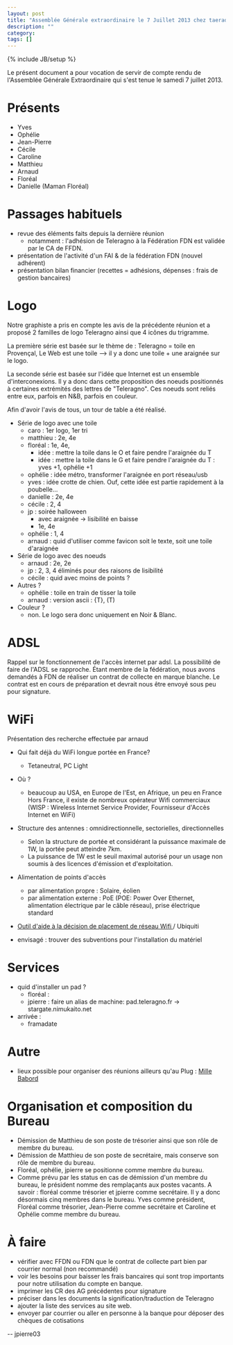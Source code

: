 ```yaml
---
layout: post
title: "Assemblée Générale extraordinaire le 7 Juillet 2013 chez taeradan"
description: ""
category: 
tags: []
---
```

{% include JB/setup %}

Le présent document a pour vocation de servir de compte rendu de l'Assemblée Générale Extraordinaire qui s'est tenue le samedi 7 juillet 2013.

# Présents

* Yves
* Ophélie
* Jean-Pierre
* Cécile
* Caroline
* Matthieu
* Arnaud
* Floréal
* Danielle (Maman Floréal)

# Passages habituels

* revue des éléments faits depuis la dernière réunion
	* notamment : l'adhésion de Teleragno à la Fédération FDN est validée par le CA de FFDN.
* présentation de l'activité d'un FAI & de la fédération FDN (nouvel adhérent)
* présentation bilan financier (recettes = adhésions, dépenses : frais de gestion bancaires)

# Logo

Notre graphiste a pris en compte les avis de la précédente réunion et a proposé 2 familles de logo Teleragno ainsi que 4 icônes du trigramme.

La première série est basée sur le thème de : Teleragno = toile en Provençal, Le Web est une toile --> il y a donc une toile + une araignée sur le logo.

La seconde série est basée sur l'idée que Internet est un ensemble d'interconexions. Il y a donc dans cette proposition des noeuds positionnés à certaines extrémités des lettres de "Teleragno". Ces noeuds sont reliés entre eux, parfois en N&B, parfois en couleur.

Afin d'avoir l'avis de tous, un tour de table a été réalisé.

* Série de logo avec une toile
	* caro : 1er logo, 1er tri
	* matthieu : 2e, 4e
	* floréal : 1e, 4e, 
		* idée : mettre la toile dans le O et faire pendre l'araignée du T
		* idée : mettre la toile dans le G et faire pendre l'araignée du T : yves +1, ophélie +1
	* ophélie : idée métro, transformer l'araignée en port réseau/usb
	* yves : idée crotte de chien. Ouf, cette idée est partie rapidement à la poubelle...
	* danielle : 2e, 4e
	* cécile : 2, 4
	* jp : soirée halloween
		* avec araignée -> lisibilité en baisse
		* 1e, 4e
	* ophélie : 1, 4
	* arnaud : quid d'utiliser comme favicon soit le texte, soit une toile d'araignée
* Série de logo avec des noeuds
	* arnaud : 2e, 2e
	* jp : 2, 3, 4 éliminés pour des raisons de lisibilité
	* cécile : quid avec moins de points ?
* Autres ?
	* ophélie : toile en train de tisser la toile
	* arnaud : version ascii : {T}, (T)
* Couleur ?
	* non. Le logo sera donc uniquement en Noir & Blanc.

# ADSL
Rappel sur le fonctionnement de l'accès internet par adsl.
La possibilité de faire de l'ADSL se rapproche.
Étant membre de la fédération, nous avons demandés à FDN de réaliser un contrat de collecte en marque blanche.
Le contrat est en cours de préparation et devrait nous être envoyé sous peu pour signature.

# WiFi
Présentation des recherche effectuée par arnaud

* Qui fait déjà du WiFi longue portée en France?
	* Tetaneutral, PC Light
* Où ?
	* beaucoup au USA, en Europe de l'Est, en Afrique, un peu en France
	Hors France, il existe de nombreux opérateur Wifi commerciaux (WISP : Wireless Internet Service Provider, Fournisseur d'Accès Internet en WiFi)

* Structure des antennes : omnidirectionnelle, sectorielles, directionnelles
	* Selon la structure de portée et considérant la puissance maximale de 1W, la portée peut atteindre 7km.
	* La puissance de 1W est le seuil maximal autorisé pour un usage non soumis à des licences d'émission et d'exploitation.
* Alimentation de points d'accès
	* par alimentation propre : Solaire, éolien
	* par alimentation externe : PoE (POE: Power Over Ethernet, alimentation électrique par le câble réseau), prise électrique standard

* [Outil d'aide à la décision de placement de réseau Wifi ](www.ubmt.com/airlink) / Ubiquiti
* envisagé : trouver des subventions pour l'installation du matériel

# Services

* quid d'installer un pad ?
	* floréal :
	* jpierre : faire un alias de machine: pad.teleragno.fr -> stargate.nimukaito.net 
* arrivée :
	* framadate

# Autre

* lieux possible pour organiser des réunions ailleurs qu'au Plug : [Mille Babord](http://www.millebabords.org/)

# Organisation et composition du Bureau

* Démission de Matthieu de son poste de trésorier ainsi que son rôle de membre du bureau.
* Démission de Matthieu de son poste de secrétaire, mais conserve son rôle de membre du bureau.
* Floréal, ophélie, jpierre se positionne comme membre du bureau.
* Comme prévu par les status en cas de démission d'un membre du bureau, le président nomme des remplaçants aux postes vacants. A savoir : floréal comme trésorier et jpierre comme secrétaire.
	Il y a donc désormais cinq membres dans le bureau.
	Yves comme président, Floréal comme trésorier, Jean-Pierre comme secrétaire et Caroline et Ophélie comme membre du bureau.

# À faire

* vérifier avec FFDN ou FDN que le contrat de collecte part bien par courrier normal (non recommandé)
* voir les besoins pour baisser les frais bancaires qui sont trop importants pour notre utilisation du compte en banque.
* imprimer les CR des AG précédentes pour signature
* préciser dans les documents la signification/traduction de Teleragno
* ajouter la liste des services au site web.
* envoyer par courrier ou aller en personne à la banque pour déposer des chèques de cotisations

-- 
jpierre03
